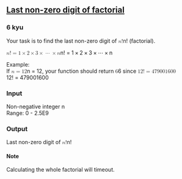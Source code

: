 <h2><a href=https://www.codewars.com/kata/5f79b90c5acfd3003364a337/train/javascript target="_blank">Last non-zero digit of factorial</a></h2><h3>6 kyu</h3><p>Your task is to find the last non-zero digit of <span class="katex"><span class="katex-mathml"><math xmlns="http://www.w3.org/1998/Math/MathML"><mrow><mi>n</mi><mo stretchy="false">!</mo></mrow>n!</math></span><span aria-hidden="true" class="katex-html"><span class="base"><span style="height:0.6944em;" class="strut"></span><span class="mord mathnormal">n</span><span class="mclose">!</span></span></span></span> (factorial).</p><p><span class="katex"><span class="katex-mathml"><math xmlns="http://www.w3.org/1998/Math/MathML"><mrow><mi>n</mi><mo stretchy="false">!</mo><mo>=</mo><mn>1</mn><mo>×</mo><mn>2</mn><mo>×</mo><mn>3</mn><mo>×</mo><mo>⋯</mo><mo>×</mo><mi>n</mi></mrow>n! = 1 \times 2 \times 3 \times \dots \times n</math></span><span aria-hidden="true" class="katex-html"><span class="base"><span style="height:0.6944em;" class="strut"></span><span class="mord mathnormal">n</span><span class="mclose">!</span><span style="margin-right:0.2778em;" class="mspace"></span><span class="mrel">=</span><span style="margin-right:0.2778em;" class="mspace"></span></span><span class="base"><span style="height:0.7278em;vertical-align:-0.0833em;" class="strut"></span><span class="mord">1</span><span style="margin-right:0.2222em;" class="mspace"></span><span class="mbin">×</span><span style="margin-right:0.2222em;" class="mspace"></span></span><span class="base"><span style="height:0.7278em;vertical-align:-0.0833em;" class="strut"></span><span class="mord">2</span><span style="margin-right:0.2222em;" class="mspace"></span><span class="mbin">×</span><span style="margin-right:0.2222em;" class="mspace"></span></span><span class="base"><span style="height:0.7278em;vertical-align:-0.0833em;" class="strut"></span><span class="mord">3</span><span style="margin-right:0.2222em;" class="mspace"></span><span class="mbin">×</span><span style="margin-right:0.2222em;" class="mspace"></span></span><span class="base"><span style="height:0.6667em;vertical-align:-0.0833em;" class="strut"></span><span class="minner">⋯</span><span style="margin-right:0.2222em;" class="mspace"></span><span class="mbin">×</span><span style="margin-right:0.2222em;" class="mspace"></span></span><span class="base"><span style="height:0.4306em;" class="strut"></span><span class="mord mathnormal">n</span></span></span></span></p><p>Example:<br>  If <span class="katex"><span class="katex-mathml"><math xmlns="http://www.w3.org/1998/Math/MathML"><mrow><mi>n</mi><mo>=</mo><mn>12</mn></mrow>n = 12</math></span><span aria-hidden="true" class="katex-html"><span class="base"><span style="height:0.4306em;" class="strut"></span><span class="mord mathnormal">n</span><span style="margin-right:0.2778em;" class="mspace"></span><span class="mrel">=</span><span style="margin-right:0.2778em;" class="mspace"></span></span><span class="base"><span style="height:0.6444em;" class="strut"></span><span class="mord">12</span></span></span></span>, your function should return <span class="katex"><span class="katex-mathml"><math xmlns="http://www.w3.org/1998/Math/MathML"><mrow><mn>6</mn></mrow>6</math></span><span aria-hidden="true" class="katex-html"><span class="base"><span style="height:0.6444em;" class="strut"></span><span class="mord">6</span></span></span></span> since <span class="katex"><span class="katex-mathml"><math xmlns="http://www.w3.org/1998/Math/MathML"><mrow><mn>12</mn><mo stretchy="false">!</mo><mo>=</mo><mn>479001600</mn></mrow>12 != 479001\bold{6}00</math></span><span aria-hidden="true" class="katex-html"><span class="base"><span style="height:0.6944em;" class="strut"></span><span class="mord">12</span><span class="mclose">!</span><span style="margin-right:0.2778em;" class="mspace"></span><span class="mrel">=</span><span style="margin-right:0.2778em;" class="mspace"></span></span><span class="base"><span style="height:0.6444em;" class="strut"></span><span class="mord">479001</span><span class="mord mathbf">6</span><span class="mord">00</span></span></span></span></p><h3 id="input">Input</h3><p>Non-negative integer n<br>Range: 0 - 2.5E9</p><h3 id="output">Output</h3><p>Last non-zero digit of <span class="katex"><span class="katex-mathml"><math xmlns="http://www.w3.org/1998/Math/MathML"><mrow><mi>n</mi><mo stretchy="false">!</mo></mrow>n!</math></span><span aria-hidden="true" class="katex-html"><span class="base"><span style="height:0.6944em;" class="strut"></span><span class="mord mathnormal">n</span><span class="mclose">!</span></span></span></span></p><h4 id="note">Note</h4><p>Calculating the whole factorial will timeout.</p>